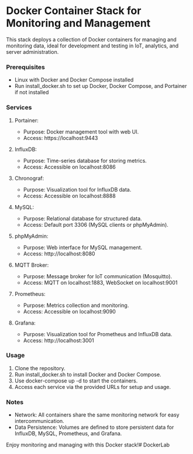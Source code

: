 # Docker Container Stack for Monitoring and Management

This stack deploys a collection of Docker containers for managing and monitoring data, ideal for development and testing in IoT, analytics, and server administration.

### Prerequisites

- Linux with Docker and Docker Compose installed
- Run install_docker.sh to set up Docker, Docker Compose, and Portainer if not installed

### Services

1. Portainer: 
   - Purpose: Docker management tool with web UI.
   - Access: https://localhost:9443
   
2. InfluxDB:
   - Purpose: Time-series database for storing metrics.
   - Access: Accessible on localhost:8086
   
3. Chronograf:
   - Purpose: Visualization tool for InfluxDB data.
   - Access: Accessible on localhost:8888
   
4. MySQL:
   - Purpose: Relational database for structured data.
   - Access: Default port 3306 (MySQL clients or phpMyAdmin).
   
5. phpMyAdmin:
   - Purpose: Web interface for MySQL management.
   - Access: http://localhost:8080
   
6. MQTT Broker:
   - Purpose: Message broker for IoT communication (Mosquitto).
   - Access: MQTT on localhost:1883, WebSocket on localhost:9001
   
7. Prometheus:
   - Purpose: Metrics collection and monitoring.
   - Access: Accessible on localhost:9090
   
8. Grafana:
   - Purpose: Visualization tool for Prometheus and InfluxDB data.
   - Access: http://localhost:3001


### Usage

1. Clone the repository.
2. Run install_docker.sh to install Docker and Docker Compose.
3. Use docker-compose up -d to start the containers.
4. Access each service via the provided URLs for setup and usage.

### Notes

- Network: All containers share the same monitoring network for easy intercommunication.
- Data Persistence: Volumes are defined to store persistent data for InfluxDB, MySQL, Prometheus, and Grafana.

Enjoy monitoring and managing with this Docker stack!#   D o c k e r L a b 
 
 
